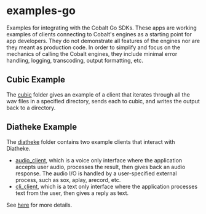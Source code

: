 # examples-go
Examples for integrating with the Cobalt Go SDKs.  These apps are working examples of clients connecting to Cobalt's engines as a starting point for app developers.  They do not demonstrate all features of the engines nor are they meant as production code. In order to simplify and focus on the mechanics of calling the Cobalt engines, they include minimal error handling, logging, transcoding, output formatting, etc.

## Cubic Example
The [cubic](./cubic) folder gives an example of a client that iterates through all the wav files in a specified directory, sends each to cubic, and writes the output back to a directory.

## Diatheke Example
The [diatheke](./diatheke) folder contains two example clients that interact with Diatheke.
* [audio_client](./diatheke/cmd/audio_client), which is a voice only interface where the application accepts user audio, processes the result, then gives back an audio response. The audio I/O is handled by a user-specified external process, such as sox, aplay, arecord, etc.
* [cli_client](./diatheke/cmd/cli_client), which is a text only interface where the application processes text from the user, then gives a reply as text.

See [here](./diatheke/README.md) for more details.
